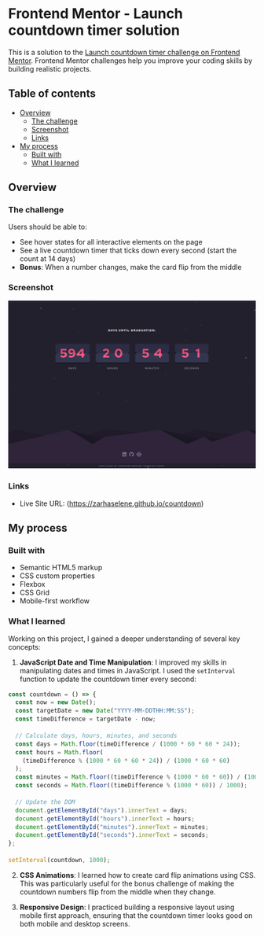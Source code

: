 # Frontend Mentor - Launch countdown timer solution

This is a solution to the [Launch countdown timer challenge on Frontend Mentor](https://www.frontendmentor.io/challenges/launch-countdown-timer-N0XkGfyz-). Frontend Mentor challenges help you improve your coding skills by building realistic projects.

## Table of contents

- [Overview](#overview)
  - [The challenge](#the-challenge)
  - [Screenshot](#screenshot)
  - [Links](#links)
- [My process](#my-process)
  - [Built with](#built-with)
  - [What I learned](#what-i-learned)

## Overview

### The challenge

Users should be able to:

- See hover states for all interactive elements on the page
- See a live countdown timer that ticks down every second (start the count at 14 days)
- **Bonus**: When a number changes, make the card flip from the middle

### Screenshot

![](./screenshot.png)

### Links

- Live Site URL: (https://zarhaselene.github.io/countdown)

## My process

### Built with

- Semantic HTML5 markup
- CSS custom properties
- Flexbox
- CSS Grid
- Mobile-first workflow

### What I learned

Working on this project, I gained a deeper understanding of several key concepts:

1. **JavaScript Date and Time Manipulation**: I improved my skills in manipulating dates and times in JavaScript. I used the `setInterval` function to update the countdown timer every second:

```js
const countdown = () => {
  const now = new Date();
  const targetDate = new Date("YYYY-MM-DDTHH:MM:SS");
  const timeDifference = targetDate - now;

  // Calculate days, hours, minutes, and seconds
  const days = Math.floor(timeDifference / (1000 * 60 * 60 * 24));
  const hours = Math.floor(
    (timeDifference % (1000 * 60 * 60 * 24)) / (1000 * 60 * 60)
  );
  const minutes = Math.floor((timeDifference % (1000 * 60 * 60)) / (1000 * 60));
  const seconds = Math.floor((timeDifference % (1000 * 60)) / 1000);

  // Update the DOM
  document.getElementById("days").innerText = days;
  document.getElementById("hours").innerText = hours;
  document.getElementById("minutes").innerText = minutes;
  document.getElementById("seconds").innerText = seconds;
};

setInterval(countdown, 1000);
```

2. **CSS Animations**: I learned how to create card flip animations using CSS. This was particularly useful for the bonus challenge of making the countdown numbers flip from the middle when they change.

3. **Responsive Design**: I practiced building a responsive layout using mobile first approach, ensuring that the countdown timer looks good on both mobile and desktop screens.
